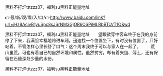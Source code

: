 黑料不打烊tttzzz07，福利su黑料正能量地址

👉最/新/观/看/入/口/👉http://www.baidu.com/link?url=jHz8AcivB1yuSpc8sJSrNM3GjOR6OSPiMLRbBTcVT1O&wd

黑料不打烊tttzzz07，福利su黑料正能量地址　　望眼欲穿中客车终于在我的身前停了下来，我满脸幸福地跨进车厢，迅速找一个位置坐下，有时没有位置了，只好站着，不管怎样心里长舒了口气：这个周末我终于可以与家人在一起了。
　　荒山虽荒，可也有着自已的自然环境和属性。虽然贫穷，却有着夹缝、薄土，还有保留在石缝深处少量的水份。


黑料不打烊tttzzz07，福利su黑料正能量地址
